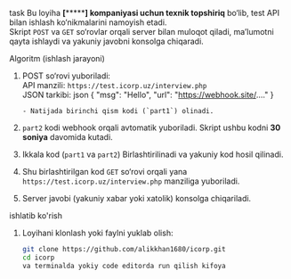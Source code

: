 task
Bu loyiha **[*********] kompaniyasi uchun texnik topshiriq** bo‘lib, test API bilan ishlash ko‘nikmalarini namoyish etadi.  
Skript `POST` va `GET` so‘rovlar orqali server bilan muloqot qiladi, ma’lumotni qayta ishlaydi va yakuniy javobni konsolga chiqaradi.



Algoritm (ishlash jarayoni)
1. POST so‘rovi yuboriladi:  
   API manzili: `https://test.icorp.uz/interview.php`  
   JSON tarkibi:
     json
     {
       "msg": "Hello",
       "url": "https://webhook.site/...."
     }
     ```
   - Natijada birinchi qism kodi (`part1`) olinadi.

2. `part2` kodi webhook orqali avtomatik yuboriladi. Skript ushbu kodni **30 soniya** davomida kutadi.

3. Ikkala kod (`part1` va `part2`) Birlashtirilinadi va yakuniy kod hosil qilinadi.

4. Shu birlashtirilgan kod `GET` so‘rovi orqali yana `https://test.icorp.uz/interview.php` manziliga yuboriladi.

5. Server javobi (yakuniy xabar yoki xatolik) konsolga chiqariladi.


ishlatib ko'rish 
1. Loyihani klonlash yoki faylni yuklab olish:
   ```bash
   git clone https://github.com/alikkhan1680/icorp.git
   cd icorp
   va terminalda yokiy code editorda run qilish kifoya 
